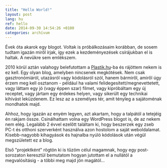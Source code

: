 ```yaml
---
title: "Hello World!"
layout: post
lang: hu
ref: hello
date: 2014-09-30 14:54:26 +0100
categories: archívum
---
```


Évek óta akarok egy blogot. Voltak is próbálkozásaim korábban, de sosem tudtam igazán miről írjak, így ezek a kezdeményezések csírájukban el is haltak. A nevükre sem emlékszem.

2010 körül aztán valahogy belefutottam a [Plastik.hu](http://www.plastik.hu)-ba és rájöttem nekem is ez kell. Egy olyan blog, amelyben nincsenek megkötések. Nem csak gasztronómiáról, utazásról vagy kódolásról szól, hanem bármiről, amiről úgy érzem meg kell osztanom - például ha valami felidegesített/megnevettetett, vagy láttam egy jó (vagy éppen szar) filmet, vagy kipróbáltam egy új receptet, vagy jártam egy érdekes helyen, vagy sikerült egy technikai kihívást leküzdenem. Ez lesz az a személyes tér, amit tényleg a sajátoménak mondhatok majd.

Ahhoz, hogy igazán az enyém legyen, azt akartam, hogy a talpától a tetejéig én rakjam össze. Csinálhattam volna egy WordPress blogot is, de az nekem nem elég. Legalább 2 évvel ezelőtt találtam ki, hogy beszerzek egy zseb PC-t és otthoni szerverként használva azon hostolom a saját weboldalamat. Kisebb-nagyobb kihagyások és hajnalba nyúló kódolások után végül megszületett ez a blog.

Első "projektként" rögtön ki is tűzöm célul magamnak, hogy egy post-sorozaton keresztül bemutatom hogyan jutottam el a nullától a megvalósításig - a többi meg majd jön magától...
